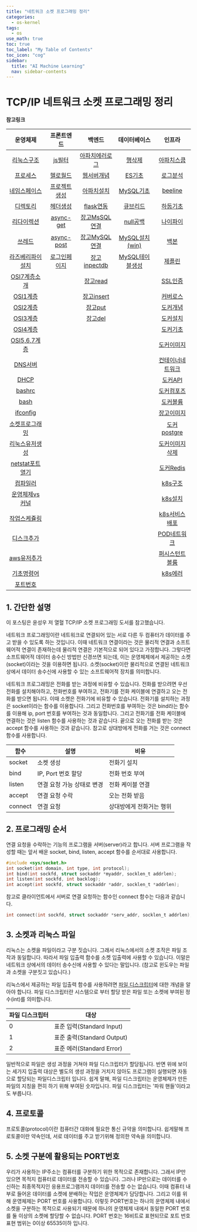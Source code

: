 ```yaml
---
title: "네트워크 소켓 프로그래밍 정리" 
categories:
  - os-kernel
tags:
  - os
use_math: true
toc: true
toc_label: "My Table of Contents"
toc_icon: "cog"
sidebar:
  title: "AI Machine Learning"
  nav: sidebar-contents
---
```


# TCP/IP 네트워크 소켓 프로그래밍 정리

**참고링크**

| 운영체제 | 프론트엔드 | 백엔드 | 데이터베이스| 인프라 |
|:------:|:------:|:------:|:------:|:------:|
|[리눅스구조](https://losskatsu.github.io/os-kernel/os-linux-structure) | [js필터](https://losskatsu.github.io/frontend/js-map-reduce-filter/) | [아파치에러로그](https://losskatsu.github.io/it-infra/apache-error-log/) | [행삭제](https://losskatsu.github.io/it-infra/sqldelete/) | [아파치스쿱](https://losskatsu.github.io/it-infra/sqoop/) |
|[프로세스](https://losskatsu.github.io/os-kernel/os-process/) | [헬로월드](https://losskatsu.github.io/frontend/react-helloworld/) | [웹서버개념](https://losskatsu.github.io/it-infra/webserver/) | [ES기초](https://losskatsu.github.io/it-infra/es-basic/) | [로그분석](https://losskatsu.github.io/it-infra/log-anal/) |
|[네임스페이스](https://losskatsu.github.io/os-kernel/linux-redirection/) |[프로젝트생성](https://losskatsu.github.io/frontend/react-basic-setup/) | [아파치설치](https://losskatsu.github.io/it-infra/aws-apache/) | [MySQL기초](https://losskatsu.github.io/it-infra/mysql-index/) | [beeline](https://losskatsu.github.io/it-infra/beeline/) |
|[디렉토리](https://losskatsu.github.io/os-kernel/linux-directory/) |[헤더생성](https://losskatsu.github.io/frontend/react-category/) | [flask연동](https://losskatsu.github.io/it-infra/flask-nginx-uwsgi/) | [큐브리드](https://losskatsu.github.io/it-infra/cubrid-summary/) | [하둡기초](https://losskatsu.github.io/it-infra/hadoop-basic-concept/) |
|[리다이렉션](https://losskatsu.github.io/os-kernel/linux-redirection/) |[async-get](https://losskatsu.github.io/frontend/react-request-api-django/) | [장고MsSQL연결](https://losskatsu.github.io/it-infra/mssql-django-conn/) | [null공백](https://losskatsu.github.io/it-infra/db-null/) |  [나이파이](https://losskatsu.github.io/it-infra/nifi/) |
|[쓰레드](https://losskatsu.github.io/os-kernel/process-thread/) | [async-post](https://losskatsu.github.io/frontend/react-request-post/) | [장고MySQL연결](https://losskatsu.github.io/it-infra/mysql-django-conn/) | [MySQL설치(win)](https://losskatsu.github.io/it-infra/mysql-install-win/) | [백본](https://losskatsu.github.io/it-infra/backbone/) |
|[라즈베리파이설치](https://losskatsu.github.io/os-kernel/raspberry-vminstall/) | [로그인페이지](https://losskatsu.github.io/frontend/react-request-post/) | [장고inpectdb](https://losskatsu.github.io/it-infra/django-inspectdb/) | [MySQL테이블생성](https://losskatsu.github.io/it-infra/mysql-create-db/) | [제플린](https://losskatsu.github.io/it-infra/backbone/) |
|[OSI7계층소개](https://losskatsu.github.io/os-kernel/network-basic01/) | | [장고read](https://losskatsu.github.io/it-infra/django-read-data/)  |  | [SSL인증](https://losskatsu.github.io/it-infra/ssl-auth/)|
|[OSI1계층](https://losskatsu.github.io/os-kernel/network-basic02/) | | [장고insert](https://losskatsu.github.io/it-infra/django-post-data/)  | | [커버로스](https://losskatsu.github.io/it-infra/kerberos/) |
|[OSI2계층](https://losskatsu.github.io/os-kernel/network-basic03/) | | [장고put](https://losskatsu.github.io/it-infra/django-put-data/)  | | [도커개념](https://losskatsu.github.io/it-infra/docker00/) |
|[OSI3계층](https://losskatsu.github.io/os-kernel/network-basic04/) | | [장고del](https://losskatsu.github.io/it-infra/django-del-data/) | | [도커설치](https://losskatsu.github.io/it-infra/docker01/) |
|[OSI4계층](https://losskatsu.github.io/os-kernel/network-basic05/) | |  | |[도커기초](https://losskatsu.github.io/it-infra/docker02/)|
|[OSI5,6,7계층](https://losskatsu.github.io/os-kernel/network-basic05/) | |  | | [도커이미지](https://losskatsu.github.io/it-infra/docker03/) |
|[DNS서버](https://losskatsu.github.io/os-kernel/etc-host-dns/) | |  | | [컨테이너네트워크](https://losskatsu.github.io/it-infra/docker04/) |
|[DHCP](https://losskatsu.github.io/os-kernel/dhcp/) | | | | [도커API](https://losskatsu.github.io/it-infra/docker05/) |
|[bashrc](https://losskatsu.github.io/os-kernel/bashrc/) | | | | [도커컴포즈](https://losskatsu.github.io/it-infra/docker06/) |
|[bash](https://losskatsu.github.io/os-kernel/bash/) | | | | [도커볼륨](https://losskatsu.github.io/it-infra/docker07/) |
|[ifconfig](https://losskatsu.github.io/os-kernel/ifconfig/) | | | | [장고이미지](https://losskatsu.github.io/it-infra/docker08/) |
|[소켓프로그래밍](https://losskatsu.github.io/os-kernel/network-socket/) | | | | [도커postgre](https://losskatsu.github.io/it-infra/docker09/) |
|[리눅스유저생성](https://losskatsu.github.io/os-kernel/linux-create-user/) | | | | [도커이미지삭제](https://losskatsu.github.io/it-infra/docker10/)|
|[netstat포트열기](https://losskatsu.github.io/os-kernel/port-open/) | | | |[도커Redis](https://losskatsu.github.io/it-infra/docker11/) |
|[컴파일러](https://losskatsu.github.io/os-kernel/compiler-interpreter/) | | | |[k8s구조](https://losskatsu.github.io/it-infra/kubernetes01/) |
|[운영체제vs커널](https://losskatsu.github.io/os-kernel/diff-kernel-os/) | | | | [k8s설치](https://losskatsu.github.io/it-infra/kubernetes02/) |
|[작업스케쥴링](https://losskatsu.github.io/os-kernel/crontab/) | | | |[k8s서비스배포](https://losskatsu.github.io/it-infra/kubernetes03/) |
|[디스크추가](https://losskatsu.github.io/os-kernel/add-harddisk/) | | | |[POD네트워크](https://losskatsu.github.io/it-infra/kubernetes04/) |
|[aws유저추가](https://losskatsu.github.io/os-kernel/aws-add-user/) | | | | [퍼시스턴트볼륨](https://losskatsu.github.io/it-infra/kubernetes05/)|
|[기초명령어](https://losskatsu.github.io/it-infra/ps-grep-pipe-redirect/) | | | | [k8s에러](https://losskatsu.github.io/it-infra/kubernetes06/)|
|[포트번호](https://losskatsu.github.io/it-infra/port/) | | | | |



## 1. 간단한 설명

이 포스팅은 윤성우 저 열혈 TCP/IP 소켓 프로그래밍 도서를 참고했습니다. 


네트워크 프로그래밍이란 네트워크로 연결되어 있는 서로 다른 두 컴퓨터가 데이터를 주고 받을 수 있도록 하는 것입니다. 
이때 네트워크 연결이라는 것은 물리적 연결과 소프트웨어적 연결이 존재하는데 물리적 연결은 기본적으로 되어 있다고 가정합니다. 
그렇다면 소프트웨어적 데이터 송수신 방법만 신경쓰면 되는데, 이는 운영체제에서 제공하는 소켓(socket)이라는 것을 이용하면 됩니다.
소켓(socket)이란 물리적으로 연결된 네트워크 상에서 데이터 송수신에 사용할 수 있는 소프트웨어적 장치를 의미합니다.  

네트워크 프로그래밍은 전화를 받는 과정에 비유할 수 있습니다. 전화를 받으려면 우선 전화를 설치해야하고, 전화번호를 부여하고, 
전화기를 전화 케이블에 연결하고 오는 전화를 받으면 됩니다.
이때 소켓은 전화기에 비유할 수 있습니다. 전화기를 설치하는 과정은 socket이라는 함수를 이용합니다. 
그리고 전화번호를 부여하는 것은 bind라는 함수를 이용해 ip, port 번호를 부여하는 것과 동일합니다. 
그리고 전화기를 전화 케이블에 연결하는 것은 listen 함수를 사용하는 것과 같습니다. 
끝으로 오는 전화를 받는 것은 accept 함수를 사용하는 것과 같습니다. 
참고로 상대방에게 전화를 거는 것은 connect 함수를 사용합니다.

함수 | 설명 |비유
-----|------|--
socket | 소켓 생성 | 전화기 설치 
bind | IP, Port 번호 할당 | 전화 번호 부여
listen | 연결 요청 가능 상태로 변경 | 전화 케이블 연결
accept | 연결 요청 수락| 오는 전화 받음
connect | 연결 요청 | 상대방에게 전화거는 행위

## 2. 프로그래밍 순서

연결 요청을 수락하는 기능의 프로그램을 서버(server)라고 합니다. 
서버 프로그램을 작성할 때는 앞서 배운 socket, bind, listen, accept 함수를 순서대로 사용합니다. 

```c
#include <sys/socket.h>
int socket(int domain, int type, int protocol);
int bind(int sockfd, struct sockaddr *myaddr, socklen_t addrlen);
int listen(int sockfd, int backlog);
int accept(int sockfd, struct sockaddr *addr, socklen_t *addrlen);
```

참고로 클라이언트에서 서버로 연결 요청하는 함수인 connect 함수는 다음과 같습니다.

```c
int connect(int sockfd, struct sockaddr *serv_addr, socklen_t addrlen);
```


## 3. 소켓과 리눅스 파일

리눅스는 소켓을 파일이라고 구분 짓습니다. 그래서 리눅스에서의 소켓 조작은 파일 조작과 동일합니다. 
따라서 파일 입출력 함수를 소켓 입출력에 사용할 수 있습니다. 
이말은 네트워크 상에서의 데이터 송수신에 사용할 수 있다는 말입니다. 
(참고로 윈도우는 파일과 소켓을 구분짓고 있습니다.)

리눅스에서 제공하는 파일 입출력 함수를 사용하려면 [파일 디스크립터](https://losskatsu.github.io/os-kernel/linux-redirection/)에 대한 개념을 알아야 합니다. 파일 디스크립터란 시스템으로 부터 할당 받은 파일 또는 소켓에 부여된 정수(int)를 의미합니다. 

파일 디스크립터 | 대상
----------------|------
0 | 표준 입력(Standard Input)
1 | 표준 출력(Standard Output)
2 | 표준 에러(Standard Error)

일반적으로 파일은 생성 과정을 거쳐야 파일 디스크립터가 할당됩니다. 
반면 위에 보이는 세가지 입출력 대상은 별도의 생성 과정을 거치지 않아도 
프로그램이 실행되면 자동으로 할당되는 파일디스크립터 입니다. 
쉽게 말해, 파일 디스크립터는 운영체제가 만든 파일의 지칭을 편히 하기 위해 부여된 숫자입니다. 
파일 디스크립터는 '파워 핸들'이라고도 부릅니다. 

## 4. 프로토콜

프로토콜(protocol)이란 컴퓨터간 대화에 필요한 통신 규약을 의미합니다. 
쉽게말해 프로토콜이란 약속인데, 서로 데이터를 주고 받기위해 정의한 약속을 의미합니다.

## 5. 소켓 구분에 활용되는 PORT번호

우리가 사용하는 IP주소는 컴퓨터를 구분하기 위한 목적으로 존재합니다. 
그래서 IP만 있으면 목적지 컴퓨터로 데이터를 전송할 수 있습니다. 
그러나 IP만으로는 데이터를 수신하는 최종목적지인 응용프로그램까지 
데이터를 전송할 수는 없습니다. 
이때 컴퓨터 내부로 들어온 데이터를 소켓에 분배하는 작업은 운영체제가 담당합니다. 
그리고 이를 위해 운영체제는 PORT 번호를 사용합니다. 
이렇듯 PORT번호는 하나의 운영체제 내에서 소켓을 구분하는 목적으로 사용되기 때문에 
하나의 운영체제 내에서 동일한 PORT 번호를 둘 이상의 소켓에 할당할 수 없습니다. 
PORT 번호는 16비트로 표현되므로 포트 번호 표현 범위는  0이상 65535이하 입니다. 


